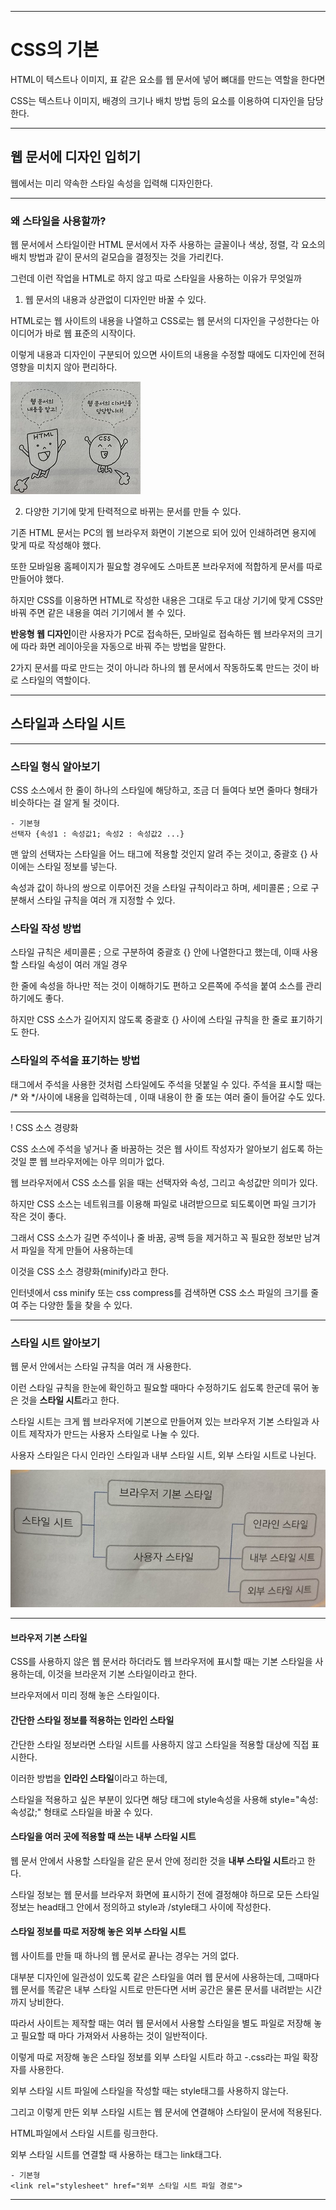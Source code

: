 ***
# CSS의 기본


HTML이 텍스트나 이미지, 표 같은 요소를 웹 문서에 넣어 뼈대를 만드는 역할을 한다면 

CSS는 텍스트나 이미지, 배경의 크기나 배치 방법 등의 요소를 이용하여 디자인을 담당한다.

***
## 웹 문서에 디자인 입히기

웹에서는 미리 약속한 스타일 속성을 입력해 디자인한다.
***
### 왜 스타일을 사용할까?

웹 문서에서 스타일이란 HTML 문서에서 자주 사용하는 글꼴이나 색상, 정렬, 각 요소의 배치 방법과 같이 문서의 겉모습을 결정짓는 것을 가리킨다.

그런데 이런 작업을 HTML로 하지 않고 따로 스타일을 사용하는 이유가 무엇일까

1) 웹 문서의 내용과 상관없이 디자인만 바꿀 수 있다.

HTML로는 웹 사이트의 내용을 나열하고 CSS로는 웹 문서의 디자인을 구성한다는 아이디어가 바로 웹 표준의 시작이다.

이렇게 내용과 디자인이 구분되어 있으면 사이트의 내용을 수정할 때에도 디자인에 전혀 영향을 미치지 않아 편리하다.

<img src="./img/css01.png">

2) 다양한 기기에 맞게 탄력적으로 바뀌는 문서를 만들 수 있다.

기존 HTML 문서는 PC의 웹 브라우저 화면이 기본으로 되어 있어 인쇄하려면 용지에 맞게 따로 작성해야 했다. 

또한 모바일용 홈페이지가 필요할 경우에도 스마트폰 브라우저에 적합하게 문서를 따로 만들어야 했다. 

하지만 CSS를 이용하면 HTML로 작성한 내용은 그대로 두고 대상 기기에 맞게 CSS만 바꿔 주면 같은 내용을 여러 기기에서 볼 수 있다.

<b>반응형 웹 디자인</b>이란 사용자가 PC로 접속하든, 모바일로 접속하든 웹 브라우저의 크기에 따라 화면 레이아웃을 자동으로 바꿔 주는 방법을 말한다.

2가지 문서를 따로 만드는 것이 아니라 하나의 웹 문서에서 작동하도록 만드는 것이 바로 스타일의 역할이다.

***
## 스타일과 스타일 시트
***

### 스타일 형식 알아보기

CSS 소스에서 한 줄이 하나의 스타일에 해당하고, 조금 더 들여다 보면 줄마다 형태가 비슷하다는 걸 알게 될 것이다.

    - 기본형
    선택자 {속성1 : 속성값1; 속성2 : 속성값2 ...}

맨 앞의 선택자는 스타일을 어느 태그에 적용할 것인지 알려 주는 것이고, 중괄호 {} 사이에는 스타일 정보를 넣는다.

속성과 값이 하나의 쌍으로 이루어진 것을 스타일 규칙이라고 하며, 세미콜론 ; 으로 구분해서 스타일 규칙을 여러 개 지정할 수 있다.

### 스타일 작성 방법

스타일 규칙은 세미콜론 ; 으로 구분하여 중괄호 {} 안에 나열한다고 했는데, 이때 사용할 스타일 속성이 여러 개일 경우

한 줄에 속성을 하나만 적는 것이 이해하기도 편하고 오른쪽에 주석을 붙여 소스를 관리하기에도 좋다.

하지만 CSS 소스가 길어지지 않도록 중괄호 {} 사이에 스타일 규칙을 한 줄로 표기하기도 한다.

### 스타일의 주석을 표기하는 방법

태그에서 주석을 사용한 것처럼 스타일에도 주석을 덧붙일 수 있다. 주석을 표시할 때는 /* 와 */사이에 내용을 입력하는데 , 이때 내용이 한 줄 또는 여러 줄이 들어갈 수도 있다.

***

! CSS 소스 경량화

CSS 소스에 주석을 넣거나 줄 바꿈하는 것은 웹 사이트 작성자가 알아보기 쉽도록 하는 것일 뿐 웹 브라우저에는 아무 의미가 없다.

웹 브라우저에서 CSS 소스를 읽을 때는 선택자와 속성, 그리고 속성값만 의미가 있다. 

하지만 CSS 소스는 네트워크를 이용해 파일로 내려받으므로 되도록이면 파일 크기가 작은 것이 좋다. 

그래서 CSS 소스가 길면 주석이나 줄 바꿈, 공백 등을 제거하고 꼭 필요한 정보만 남겨서 파일을 작게 만들어 사용하는데 

이것을 CSS 소스 경량화(minify)라고 한다.

인터넷에서 css minify 또는 css compress를 검색하면 CSS 소스 파일의 크기를 줄여 주는 다양한 툴을 찾을 수 있다.

***

### 스타일 시트 알아보기

웹 문서 안에서는 스타일 규칙을 여러 개 사용한다.

이런 스타일 규칙을 한눈에 확인하고 필요할 때마다 수정하기도 쉽도록 한군데 묶어 놓은 것을 <b>스타일 시트</b>라고 한다.

스타일 시트는 크게 웹 브라우저에 기본으로 만들어져 있는 브라우저 기본 스타일과 사이트 제작자가 만드는 사용자 스타일로 나눌 수 있다. 

사용자 스타일은 다시 인라인 스타일과 내부 스타일 시트, 외부 스타일 시트로 나뉜다.

<img src="./img/css02.png">

***
#### 브라우저 기본 스타일

CSS를 사용하지 않은 웹 문서라 하더라도 웹 브라우저에 표시할 때는 기본 스타일을 사용하는데, 이것을 브라운저 기본 스타일이라고 한다.

브라우저에서 미리 정해 놓은 스타일이다.

#### 간단한 스타일 정보를 적용하는 인라인 스타일

간단한 스타일 정보라면 스타일 시트를 사용하지 않고 스타일을 적용할 대상에 직접 표시한다.

이러한 방법을 <b>인라인 스타일</b>이라고 하는데, 

스타일을 적용하고 싶은 부분이 있다면 해당 태그에 style속성을 사용해 style="속성:속성값;" 형태로 스타일을 바꿀 수 있다.

#### 스타일을 여러 곳에 적용할 때 쓰는 내부 스타일 시트

웹 문서 안에서 사용할 스타일을 같은 문서 안에 정리한 것을 <b>내부 스타일 시트</b>라고 한다.

스타일 정보는 웹 문서를 브라우저 화면에 표시하기 전에 결정해야 하므로 모든 스타일 정보는 head태그 안에서 정의하고 style과 /style태그 사이에 작성한다.

#### 스타일 정보를 따로 저장해 놓은 외부 스타일 시트

웹 사이트를 만들 때 하나의 웹 문서로 끝나는 경우는 거의 없다. 

대부분 디자인에 일관성이 있도록 같은 스타일을 여러 웹 문서에 사용하는데, 그때마다 웹 문서를 똑같은 내부 스타일 시트로 만든다면 서버 공간은 물론 문서를 내려받는 시간까지 낭비한다.

따라서 사이트는 제작할 때는 여러 웹 문서에서 사용할 스타일을 별도 파일로 저장해 놓고 필요할 때 마다 가져와서 사용하는 것이 일반적이다. 

이렇게 따로 저장해 놓은 스타일 정보를 외부 스타일 시트라 하고 -.css라는 파일 확장자를 사용한다.

외부 스타일 시트 파일에 스타일을 작성할 때는 style태그를 사용하지 않는다.

그리고 이렇게 만든 외부 스타일 시트는 웹 문서에 연결해야 스타일이 문서에 적용된다.

HTML파일에서 스타일 시트를 링크한다.

외부 스타일 시트를 연결할 때 사용하는 태그는 link태그다.

    - 기본형
    <link rel="stylesheet" href="외부 스타일 시트 파일 경로">

***
